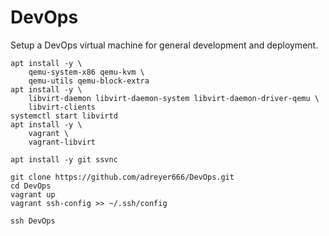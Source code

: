 # DevOps

Setup a DevOps virtual machine for general development and deployment.

```
apt install -y \
	qemu-system-x86 qemu-kvm \
	qemu-utils qemu-block-extra
apt install -y \
	libvirt-daemon libvirt-daemon-system libvirt-daemon-driver-qemu \
	libvirt-clients
systemctl start libvirtd
apt install -y \
	vagrant \
	vagrant-libvirt

apt install -y git ssvnc

git clone https://github.com/adreyer666/DevOps.git
cd DevOps
vagrant up
vagrant ssh-config >> ~/.ssh/config

ssh DevOps
```

